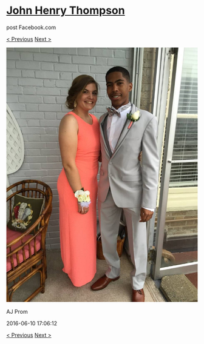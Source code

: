 # [John Henry Thompson](../README.md)
post Facebook.com

[< Previous](2016-06-10-7.md) [Next >](2016-06-10-9.md)

[![](../media/2016-06-10/AJ-Prom-6.jpg)](../README.md)

AJ Prom

2016-06-10 17:06:12

[< Previous](2016-06-10-7.md) [Next >](2016-06-10-9.md)